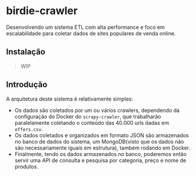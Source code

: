 # birdie-crawler
Desenvolvendo um sistema ETL com alta performance e foco em escalabilidade para coletar dados de sites populares de venda online.

## Instalação
> WIP

## Introdução
A arquitetura deste sistema é relativamente simples:
- Os dados são coletados por um ou vários crawlers, dependendo da configuração do Docker do `scrapy-crawler`, que trabalharão paralelamente coletando o conteúdo das 40.000 urls dadas em `offers.csv`.
- Os dados coletados e organizados em formato JSON são armazenados no banco de dados do sistema, um MongoDB(visto que os dados não são necessariamente iguais em estrutura), também rodando em Docker.
- Finalmente, tendo os dados armazenados no banco, poderemos então servir uma API de consulta e pesquisa por categoria, preço e nome de produtos.

